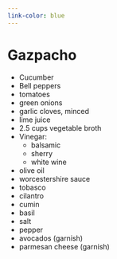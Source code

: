 ```yaml
---
link-color: blue
---
```


# Gazpacho

- Cucumber
- Bell peppers
- tomatoes
- green onions
- garlic cloves, minced
- lime juice
- 2.5 cups vegetable broth
- Vinegar:
    * balsamic
    * sherry
    * white wine
- olive oil
- worcestershire sauce
- tobasco
- cilantro
- cumin
- basil
- salt
- pepper
- avocados (garnish)
- parmesan cheese (garnish)
